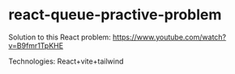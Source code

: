 # react-queue-practive-problem

Solution to this React problem: https://www.youtube.com/watch?v=B9fmr1TpKHE

Technologies: React+vite+tailwind
